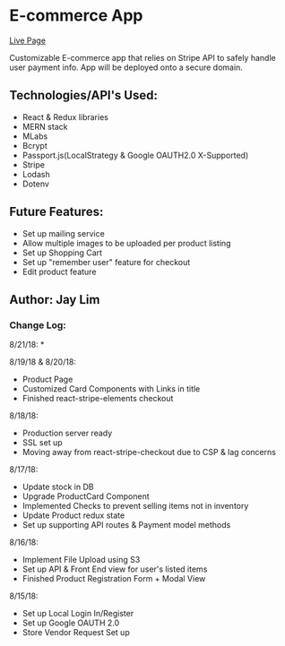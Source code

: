 # E-commerce App

[Live Page](https://store.jayclim.com)

Customizable E-commerce app that relies on Stripe API to safely handle user payment info. App will be deployed onto a secure domain. 

## **Technologies/API's Used:**
* React & Redux libraries
* MERN stack
* MLabs
* Bcrypt
* Passport.js(LocalStrategy & Google OAUTH2.0 X-Supported)
* Stripe
* Lodash
* Dotenv

## **Future Features:**
* Set up mailing service
* Allow multiple images to be uploaded per product listing
* Set up Shopping Cart
* Set up "remember user" feature for checkout
* Edit product feature

## Author: Jay Lim

### Change Log: 

8/21/18:
 * 

8/19/18 & 8/20/18:
 * Product Page
 * Customized Card Components with Links in title
 * Finished react-stripe-elements checkout

8/18/18:
 * Production server ready
 * SSL set up
 * Moving away from react-stripe-checkout due to CSP & lag concerns

8/17/18:
 * Update stock in DB
 * Upgrade ProductCard Component
 * Implemented Checks to prevent selling items not in inventory
 * Update Product redux state
 * Set up supporting API routes & Payment model methods

8/16/18:
 * Implement File Upload using S3
 * Set up API & Front End view for user's listed items
 * Finished Product Registration Form + Modal View

8/15/18:
 * Set up Local Login In/Register
 * Set up Google OAUTH 2.0
 * Store Vendor Request Set up

